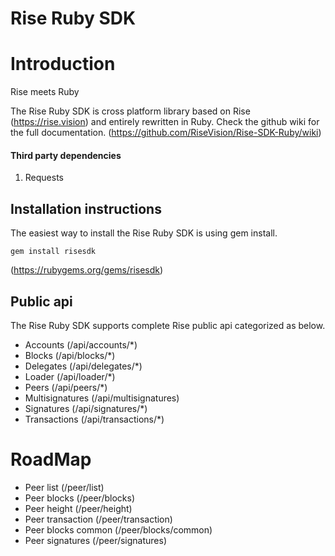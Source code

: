 # Rise Ruby SDK

# Introduction

Rise meets Ruby

The Rise Ruby SDK is cross platform library based on Rise (https://rise.vision) and entirely rewritten in Ruby. Check the github wiki for the full documentation. (https://github.com/RiseVision/Rise-SDK-Ruby/wiki)

#### Third party dependencies
1. Requests

## Installation instructions

The easiest way to install the Rise Ruby SDK is using gem install.

    gem install risesdk

(https://rubygems.org/gems/risesdk)

## Public api

The Rise Ruby SDK supports complete Rise public api categorized as below.

- Accounts (/api/accounts/*)
- Blocks (/api/blocks/*)
- Delegates (/api/delegates/*)
- Loader (/api/loader/*)
- Peers (/api/peers/*)
- Multisignatures (/api/multisignatures)
- Signatures (/api/signatures/*)
- Transactions (/api/transactions/*)

# RoadMap

- Peer list (/peer/list)
- Peer blocks (/peer/blocks)
- Peer height (/peer/height)
- Peer transaction (/peer/transaction)
- Peer blocks common (/peer/blocks/common)
- Peer signatures (/peer/signatures)
